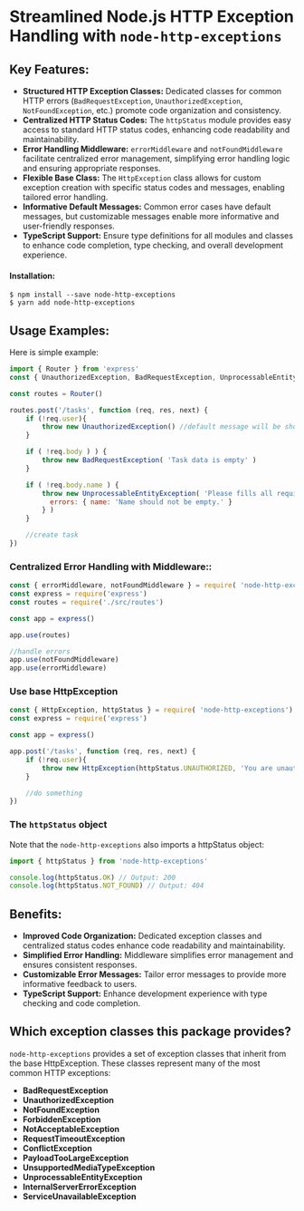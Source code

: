 # Streamlined Node.js HTTP Exception Handling with `node-http-exceptions`

## Key Features:

- **Structured HTTP Exception Classes:** Dedicated classes for common HTTP errors (`BadRequestException`, `UnauthorizedException`, `NotFoundException`, etc.) promote code organization and consistency.
- **Centralized HTTP Status Codes:** The `httpStatus` module provides easy access to standard HTTP status codes, enhancing code readability and maintainability.
- **Error Handling Middleware:** `errorMiddleware` and `notFoundMiddleware` facilitate centralized error management, simplifying error handling logic and ensuring appropriate responses.
- **Flexible Base Class:** The `HttpException` class allows for custom exception creation with specific status codes and messages, enabling tailored error handling.
- **Informative Default Messages:** Common error cases have default messages, but customizable messages enable more informative and user-friendly responses.
- **TypeScript Support:** Ensure type definitions for all modules and classes to enhance code completion, type checking, and overall development experience.


#### Installation:

    $ npm install --save node-http-exceptions
    $ yarn add node-http-exceptions

## Usage Examples:

Here is simple example:

```js
import { Router } from 'express'
const { UnauthorizedException, BadRequestException, UnprocessableEntityException } = require( 'node-http-exceptions')

const routes = Router()

routes.post('/tasks', function (req, res, next) {
    if (!req.user){
        throw new UnauthorizedException() //default message will be shown '401 Unauthorized'
    }

    if ( !req.body ) ) {
        throw new BadRequestException( 'Task data is empty' )
    }

    if ( !req.body.name ) {
        throw new UnprocessableEntityException( 'Please fills all required fields.', {
          errors: { name: 'Name should not be empty.' }
        } )
    }

    //create task
})
```

### Centralized Error Handling with Middleware::

```js
const { errorMiddleware, notFoundMiddleware } = require( 'node-http-exceptions')
const express = require('express')
const routes = require('./src/routes')

const app = express()

app.use(routes)

//handle errors
app.use(notFoundMiddleware)
app.use(errorMiddleware)
```

### Use base HttpException

```js
const { HttpException, httpStatus } = require( 'node-http-exceptions')
const express = require('express')

const app = express()

app.post('/tasks', function (req, res, next) {
    if (!req.user){
        throw new HttpException(httpStatus.UNAUTHORIZED, 'You are unauthorized.')
    }

    //do something
})
```

### The `httpStatus` object

Note that the `node-http-exceptions` also imports a httpStatus object:

```js
import { httpStatus } from 'node-http-exceptions'

console.log(httpStatus.OK) // Output: 200
console.log(httpStatus.NOT_FOUND) // Output: 404
```

## Benefits:

- **Improved Code Organization:** Dedicated exception classes and centralized status codes enhance code readability and maintainability.
- **Simplified Error Handling:** Middleware simplifies error management and ensures consistent responses.
- **Customizable Error Messages:** Tailor error messages to provide more informative feedback to users.
- **TypeScript Support:** Enhance development experience with type checking and code completion.

## Which exception classes this package provides?

`node-http-exceptions` provides a set of exception classes that inherit from the base HttpException.
These classes represent many of the most common HTTP exceptions:

- **BadRequestException**
- **UnauthorizedException**
- **NotFoundException**
- **ForbiddenException**
- **NotAcceptableException**
- **RequestTimeoutException**
- **ConflictException**
- **PayloadTooLargeException**
- **UnsupportedMediaTypeException**
- **UnprocessableEntityException**
- **InternalServerErrorException**
- **ServiceUnavailableException**
